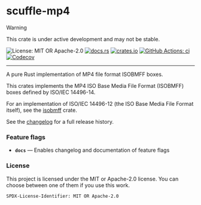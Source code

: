 <!-- cargo-sync-rdme title [[ -->
# scuffle-mp4
<!-- cargo-sync-rdme ]] -->

> [!WARNING]  
> This crate is under active development and may not be stable.

<!-- cargo-sync-rdme badge [[ -->
![License: MIT OR Apache-2.0](https://img.shields.io/crates/l/scuffle-mp4.svg?style=flat-square)
[![docs.rs](https://img.shields.io/docsrs/scuffle-mp4.svg?logo=docs.rs&style=flat-square)](https://docs.rs/scuffle-mp4)
[![crates.io](https://img.shields.io/crates/v/scuffle-mp4.svg?logo=rust&style=flat-square)](https://crates.io/crates/scuffle-mp4)
[![GitHub Actions: ci](https://img.shields.io/github/actions/workflow/status/scufflecloud/scuffle/ci.yaml.svg?label=ci&logo=github&style=flat-square)](https://github.com/scufflecloud/scuffle/actions/workflows/ci.yaml)
[![Codecov](https://img.shields.io/codecov/c/github/scufflecloud/scuffle.svg?label=codecov&logo=codecov&style=flat-square)](https://codecov.io/gh/scufflecloud/scuffle)
<!-- cargo-sync-rdme ]] -->

---

A pure Rust implementation of MP4 file format ISOBMFF boxes.

This crates implements the MP4 ISO Base Media File Format (ISOBMFF) boxes defined by ISO/IEC 14496-14.

For an implementation of ISO/IEC 14496-12 (the ISO Base Media File Format itself), see the [isobmff](https://crates.io/crates/isobmff) crate.

See the [changelog](./CHANGELOG.md) for a full release history.

### Feature flags

* **`docs`** —  Enables changelog and documentation of feature flags

### License

This project is licensed under the MIT or Apache-2.0 license.
You can choose between one of them if you use this work.

`SPDX-License-Identifier: MIT OR Apache-2.0`
<!-- cargo-sync-rdme ]] -->
